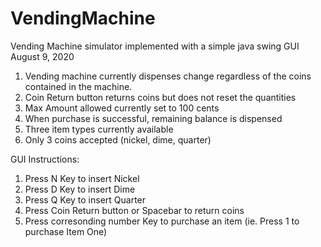 # VendingMachine

Vending Machine simulator implemented with a simple java swing GUI
August 9, 2020

1. Vending machine currently dispenses change regardless of the coins contained in the machine.
2. Coin Return button returns coins but does not reset the quantities
3. Max Amount allowed currently set to 100 cents
4. When purchase is successful, remaining balance is dispensed
5. Three item types currently available
6. Only 3 coins accepted (nickel, dime, quarter)

GUI Instructions:
1. Press N Key to insert Nickel
2. Press D Key to insert Dime
3. Press Q Key to insert Quarter
4. Press Coin Return button or Spacebar to return coins
5. Press corresonding number Key to purchase an item (ie. Press 1 to purchase Item One)
	
